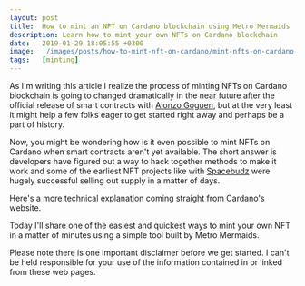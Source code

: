 ```yaml
---
layout: post
title:  How to mint an NFT on Cardano blockchain using Metro Mermaids
description: Learn how to mint your own NFTs on Cardano blockchain
date:   2019-01-29 18:05:55 +0300
image:  '/images/posts/how-to-mint-nft-on-cardano/mint-nfts-on-cardano-blockchain.png'
tags:   [minting]
---
```

As I'm writing this article I realize the process of minting NFTs on Cardano blockchain is going to changed dramatically in the near future after the official release of smart contracts with [Alonzo Goguen](https://roadmap.cardano.org/en/goguen/), but at the very least it might help a few folks eager to get started right away and perhaps be a part of history.

Now, you might be wondering how is it even possible to mint NFTs on Cardano when smart contracts aren't yet available. The short answer is developers have figured out a way to hack together methods to make it work and some of the earliest NFT projects like with [Spacebudz](https://spacebudz.io) were hugely successful selling out supply in a matter of days.

[Here's](https://cardano-ledger.readthedocs.io/en/latest/explanations/faq.html#cardano-native-tokens-vs-erc) a more technical explanation coming straight from Cardano's website. 

Today I'll share one of the easiest and quickest ways to mint your own NFT in a matter of minutes using a simple tool built by Metro Mermaids. 

Please note there is one important disclaimer before we get started. I can't be held responsible for your use of the information contained in or linked from these web pages. 




